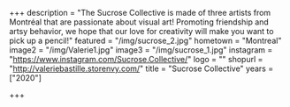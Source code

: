 +++
description = "The Sucrose Collective is made of three artists from Montréal that are passionate about visual art! Promoting friendship and artsy behavior, we hope that our love for creativity will make you want to pick up a pencil!"
featured = "/img/sucrose_2.jpg"
hometown = "Montreal"
image2 = "/img/Valerie1.jpg"
image3 = "/img/sucrose_1.jpg"
instagram = "https://www.instagram.com/Sucrose.Collective/"
logo = ""
shopurl = "http://valeriebastille.storenvy.com/"
title = "Sucrose Collective"
years = ["2020"]

+++
